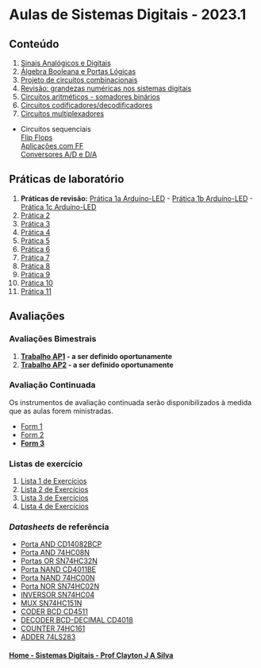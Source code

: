 # Aulas de Sistemas Digitais - 2023.1

## Conteúdo
1. [Sinais Analógicos e Digitais](sisdig_aulas/digitaisAnalogicos.md)
2. [Álgebra Booleana e Portas Lógicas](sisdig_aulas/algebraPortasLogicas.md)  
3. [Projeto de circuitos combinacionais](sisdig_aulas/circuitosCombinacionais.md)
4. [Revisão: grandezas numéricas nos sistemas digitais](https://github.com/claytonjasilva/claytonjasilva.github.io/blob/main/arq_aulas/dimensoesUnidadesAritmeticaComputacional1.md)
5. [Circuitos aritméticos - somadores binários](sisdig_aulas/circuitosSomadores.md)
6. [Circuitos codificadores/decodificadores](sisdig_aulas/circuitosDecodificadores.md)
7. [Circuitos multiplexadores](sisdig_aulas/circuitosMultiplexadores.md)
* Circuitos sequenciais  
    [Flip Flops](sisdig_aulas/sisdig_7.pdf)  
    [Aplicações com FF](sisdig_aulas/sisdig_8.pdf)  
    [Conversores A/D e D/A](sisdig_aulas/sisdig_9.pdf)  

## Práticas de laboratório
1. **Práticas de revisão:** [Prática 1a Arduíno-LED](https://github.com/claytonjasilva/claytonjasilva.github.io/blob/main/arq_aulas/pratica_ligaLED.md) -
[Prática 1b Arduíno-LED](https://github.com/claytonjasilva/claytonjasilva.github.io/blob/main/arq_aulas/pratica_saidaArduino.md) -
[Prática 1c Arduíno-LED](https://github.com/claytonjasilva/claytonjasilva.github.io/blob/main/arq_aulas/pratica_entradaArduino.md) 
2. [Prática 2](sisdig_aulas/sisdig_pratica2.md)
3. [Prática 3](sisdig_aulas/sisdig_pratica3.md)
4. [Prática 4](sisdig_aulas/sisdig_pratica4.md)
5. [Prática 5](sisdig_aulas/sisdig_pratica5.md)
6. [Prática 6](sisdig_aulas/sisdig_pratica6.md)
7. [Prática 7](sisdig_aulas/sisdig_pratica7.md)
8. [Prática 8](sisdig_aulas/sisdig_pratica8.md)
9. [Prática 9](sisdig_aulas/sisdig_pratica9.md)
10. [Prática 10](sisdig_aulas/sisdig_pratica10.md)
11. [Prática 11](sisdig_aulas/sisdig_pratica11.md)

## Avaliações
### Avaliações Bimestrais
1. **[Trabalho AP1]() - a ser definido oportunamente**   
2. **[Trabalho AP2]() - a ser definido oportunamente**    

### Avaliação Continuada
Os instrumentos de avaliação continuada serão disponibilizados à medida que as aulas forem ministradas.  
- [Form 1](/sisdig_aulas/images_sisdig/SistemasDigitaisForm1.pdf)
- [Form 2](/sisdig_aulas/images_sisdig/SistemasDigitaisForm2.pdf)
- **[Form 3](https://forms.gle/D52hTkCX3hazDBcR8)**

### Listas de exercício
1. [Lista 1 de Exercícios](sisdig_aulas/sisdig_exercicios1_aulas.md)
2. [Lista 2 de Exercícios](sisdig_aulas/sisdig_exercicios2_aulas.md)
3. [Lista 3 de Exercícios](sisdig_aulas/sisdig_exercicios3_aulas.md)
4. [Lista 4 de Exercícios](sisdig_aulas/sisdig_exercicios4_aulas.md)

### *Datasheets* de referência  
+ [Porta AND CD14082BCP](sisdig_aulas/CD14082BCP_Motorola.pdf)  
+ [Porta AND 74HC08N](sisdig_aulas/74HC08N_Philips.pdf)
+ [Portas OR SN74HC32N](sisdig_aulas/SN74HC32N_Texas.pdf)  
+ [Porta NAND CD4011BE](sisdig_aulas/CD4011BE_Texas.pdf)  
+ [Porta NAND 74HC00N](sisdig_aulas/74HC00N_Philips.pdf)
+ [Porta NOR SN74HC02N](sisdig_aulas/SN74HC02N_Texas.pdf)
+ [INVERSOR SN74HC04](sisdig_aulas/SN74HC04_Philips.pdf)  
+ [MUX SN74HC151N](sisdig_aulas/SN74HC151N_Texas.pdf)  
+ [CODER BCD CD4511](sisdig_aulas/CD4511_Texas.pdf)  
+ [DECODER BCD-DECIMAL CD4018](sisdig_aulas/CD4028_Texas.pdf)  
+ [COUNTER 74HC161](sisdig_aulas/74HC161_Philips.pdf)  
+ [ADDER 74LS283](sisdig_aulas/74LS283_National.pdf)

#### [Home - Sistemas Digitais - Prof Clayton J A Silva](/sisdig.md)
